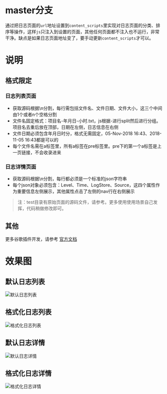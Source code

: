 # master分支
通过把日志页面的`url`地址设置到`content_scripts`里实现对日志页面的分类、排序等操作，这样`js`只注入到设置的页面，其他任何页面都不注入也不运行，非常干净。缺点是如果日志页面地址变了，要手动更新`content_scripts`才可以。

# 说明
## 格式限定
### 日志列表页面
* 获取源码根据\n分割，每行需包括文件名、文件日期、文件大小，这三个中间由1个或者n个空格分割
* 文件名固定格式：项目名-年月日-小时.txt，js根据-进行split然后进行分组。项目名去重后放在顶部，日期在左侧，日志信息在右侧
* 文件日期必须包含年月日时分，格式无需固定，05-Nov-2018 16:43、2018-11-05 16:43都是可以的
* 每个文件名需在a标签里，所有a标签在pre标签里。pre下的第一个a标签是上一页链接，不会收录进来
### 日志详情页面
* 获取源码根据\n分割，每行都必须是一个标准的json字符串
* 每个json对象必须包含：Level、Time、LogStore、Source，这四个属性作为重要信息左侧展示，其他属性点击了左侧的nav行在右侧展示
> 注：test目录有原始页面的源码文件，请参考。更多使用使用场景自己发挥，代码稍做修改即可。

## 其他
更多谷歌插件开发，请参考 [官方文档](https://developer.chrome.com/extensions/overview "点击前往")

# 效果图
## 默认日志列表
![默认日志列表](https://github.com/oppoic/LogFilter/blob/master/pic/list-origin.png?raw=true)
## 格式化日志列表
![格式化日志列表](https://github.com/oppoic/LogFilter/blob/master/pic/list-format.png?raw=true)
## 默认日志详情
![默认日志详情](https://github.com/oppoic/LogFilter/blob/master/pic/detail-origin.png?raw=true)
## 格式化日志详情
![格式化日志详情](https://github.com/oppoic/LogFilter/blob/master/pic/detail-format.png?raw=true)